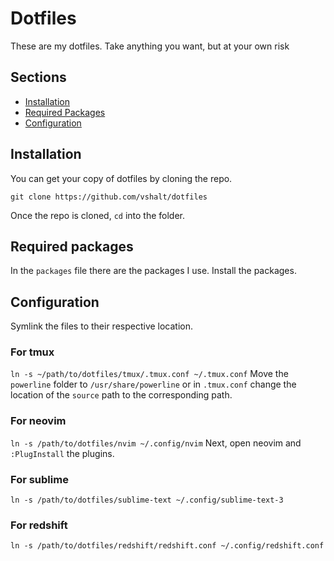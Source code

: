 # Dotfiles
These are my dotfiles. Take anything you want, but at your own risk

## Sections
- [Installation](#installation)
- [Required Packages](#required-packages)
- [Configuration](#configuration)

## Installation
You can get your copy of dotfiles by cloning the repo.

`git clone https://github.com/vshalt/dotfiles`

Once the repo is cloned, `cd` into the folder.

## Required packages
In the `packages` file there are the packages I use.
Install the packages.

## Configuration
Symlink the files to their respective location.

### For tmux
`ln -s ~/path/to/dotfiles/tmux/.tmux.conf ~/.tmux.conf`
Move the `powerline` folder to `/usr/share/powerline` or in `.tmux.conf` change the location of the `source` path to the corresponding path.


### For neovim
`ln -s /path/to/dotfiles/nvim ~/.config/nvim`
Next, open neovim and `:PlugInstall` the plugins.

### For sublime
`ln -s /path/to/dotfiles/sublime-text ~/.config/sublime-text-3`

### For redshift
`ln -s /path/to/dotfiles/redshift/redshift.conf ~/.config/redshift.conf`
